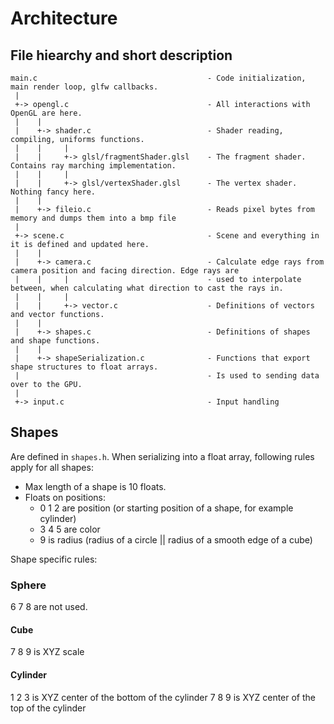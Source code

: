 # Architecture

## File hiearchy and short description
```
main.c                                      - Code initialization, main render loop, glfw callbacks.
 |
 +-> opengl.c                               - All interactions with OpenGL are here.
 |    |
 |    +-> shader.c                          - Shader reading, compiling, uniforms functions.
 |    |     |                               
 |    |     +-> glsl/fragmentShader.glsl    - The fragment shader. Contains ray marching implementation.
 |    |     |                               
 |    |     +-> glsl/vertexShader.glsl      - The vertex shader. Nothing fancy here.
 |    |                                     
 |    +-> fileio.c                          - Reads pixel bytes from memory and dumps them into a bmp file
 |
 +-> scene.c                                - Scene and everything in it is defined and updated here.
 |    |
 |    +-> camera.c                          - Calculate edge rays from camera position and facing direction. Edge rays are
 |    |     |                               - used to interpolate between, when calculating what direction to cast the rays in.
 |    |     |
 |    |     +-> vector.c                    - Definitions of vectors and vector functions.
 |    |
 |    +-> shapes.c                          - Definitions of shapes and shape functions.
 |    |
 |    +-> shapeSerialization.c              - Functions that export shape structures to float arrays.
 |                                          - Is used to sending data over to the GPU.
 |
 +-> input.c                                - Input handling
```

## Shapes

Are defined in `shapes.h`. When serializing into a float array, following rules apply for all shapes:

- Max length of a shape is 10 floats.
- Floats on positions:
  - 0 1 2 are position (or starting position of a shape, for example cylinder)
  - 3 4 5 are color
  - 9 is radius (radius of a circle || radius of a smooth edge of a cube)

Shape specific rules:
### Sphere

6 7 8 are not used.

#### Cube

7 8 9 is XYZ scale  

#### Cylinder

1 2 3 is XYZ center of the bottom of the cylinder
7 8 9 is XYZ center of the top of the cylinder
